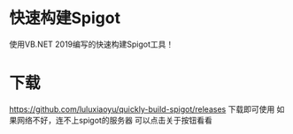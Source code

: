 # 快速构建Spigot
使用VB.NET 2019编写的快速构建Spigot工具！
# 下载
https://github.com/luluxiaoyu/quickly-build-spigot/releases
下载即可使用
如果网络不好，连不上spigot的服务器
可以点击关于按钮看看

